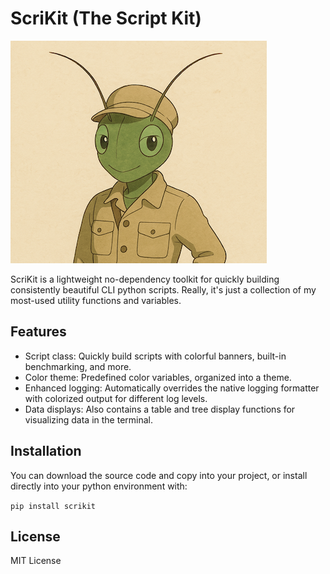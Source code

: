 # ScriKit (The Script Kit)

![scrikit Logo](https://raw.githubusercontent.com/coryavra/scrikit/refs/heads/master/images/scrikit-logo.png)

ScriKit is a lightweight no-dependency toolkit for quickly building consistently beautiful CLI python scripts. Really, it's just a collection of my most-used utility functions and variables. 

## Features

- Script class: Quickly build scripts with colorful banners, built-in benchmarking, and more.
- Color theme: Predefined color variables, organized into a theme.
- Enhanced logging: Automatically overrides the native logging formatter with colorized output for different log levels.
- Data displays: Also contains a table and tree display functions for visualizing data in the terminal.

## Installation

You can download the source code and copy into your project, or install directly into your python environment with: 

```pip install scrikit``` 

## License

MIT License